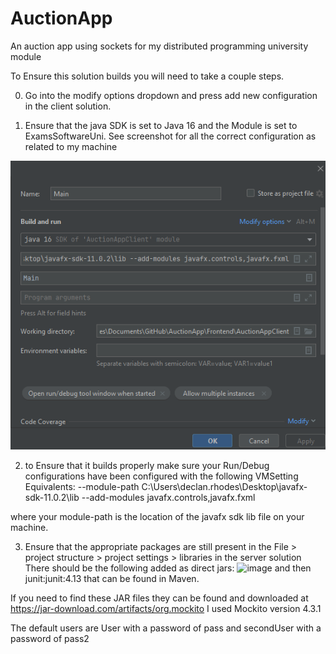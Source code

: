 # AuctionApp
An auction app using sockets for my distributed programming university module

To Ensure this solution builds you will need to take a couple steps. 

0. Go into the modify options dropdown and press add new configuration in the client solution. 

1. Ensure that the java SDK is set to Java 16 and the Module is set to ExamsSoftwareUni. See screenshot for all the correct configuration as related to my machine

![alt text](https://github.com/RussianHamster6/AuctionApp/blob/main/image.png)

2. to Ensure that it builds properly make sure your Run/Debug configurations have been configured with the following VMSetting Equivalents:
--module-path
C:\Users\declan.rhodes\Desktop\javafx-sdk-11.0.2\lib 
--add-modules
javafx.controls,javafx.fxml

where your module-path is the location of the javafx sdk lib file on your machine. 

3. Ensure that the appropriate packages are still present in the File > project structure > project settings > libraries in the server solution
There should be the following added as direct jars: ![image](https://user-images.githubusercontent.com/33499319/156947193-8e277adc-a1d6-4d11-ba5b-dca8f4388cdf.png)
and then junit:junit:4.13 that can be found in Maven.

If you need to find these JAR files they can be found and downloaded at https://jar-download.com/artifacts/org.mockito I used Mockito version 4.3.1

The default users are User with a password of pass and secondUser with a password of pass2


